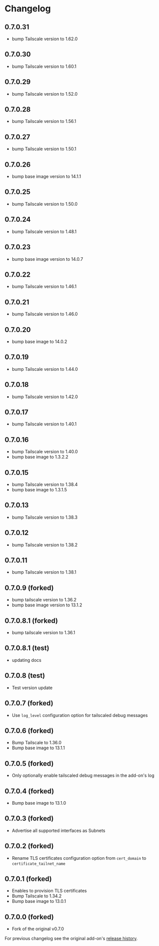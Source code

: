 # Changelog

## 0.7.0.31

- bump Tailscale version to 1.62.0

## 0.7.0.30

- bump Tailscale version to 1.60.1

## 0.7.0.29

- bump Tailscale version to 1.52.0

## 0.7.0.28

- bump Tailscale version to 1.56.1

## 0.7.0.27

- bump Tailscale version to 1.50.1

## 0.7.0.26

- bump base image version to 14.1.1

## 0.7.0.25

- bump Tailscale version to 1.50.0

## 0.7.0.24

- bump Tailscale version to 1.48.1

## 0.7.0.23

- bump base image version to 14.0.7

## 0.7.0.22

- bump Tailscale version to 1.46.1

## 0.7.0.21

- bump Tailscale version to 1.46.0

## 0.7.0.20

- bump base image to 14.0.2

## 0.7.0.19

- bump Tailscale version to 1.44.0

## 0.7.0.18

- bump Tailscale version to 1.42.0

## 0.7.0.17

- bump Tailscale version to 1.40.1

## 0.7.0.16

- bump Tailscale version to 1.40.0
- bump base image to 1.3.2.2

## 0.7.0.15

- bump Tailscale version to 1.38.4
- bump base image to 1.3.1.5

## 0.7.0.13

- bump Tailscale version to 1.38.3

## 0.7.0.12

- bump Tailscale version to 1.38.2

## 0.7.0.11

- bump Tailscale version to 1.38.1

## 0.7.0.9 (forked)

- bump tailscale version to 1.36.2
- bump base image version to 13.1.2

## 0.7.0.8.1 (forked)

- bump tailscale version to 1.36.1

## 0.7.0.8.1 (test)

- updating docs

## 0.7.0.8 (test)

- Test version update

## 0.7.0.7 (forked)

- Use `log_level` configuration option for tailscaled debug messages

## 0.7.0.6 (forked)

- Bump Tailscale to 1.36.0
- Bump base image to 13.1.1

## 0.7.0.5 (forked)

- Only optionally enable tailscaled debug messages in the add-on's log

## 0.7.0.4 (forked)

- Bump base image to 13.1.0

## 0.7.0.3 (forked)

- Advertise all supported interfaces as Subnets

## 0.7.0.2 (forked)

- Rename TLS certificates configuration option from `cert_domain` to `certificate_tailnet_name`

## 0.7.0.1 (forked)

- Enables to provision TLS certificates
- Bump Tailscale to 1.34.2
- Bump base image to 13.0.1

## 0.7.0.0 (forked)

- Fork of the original v0.7.0

For previous changelog see the original add-on's [release history](https://github.com/hassio-addons/addon-tailscale/releases).
